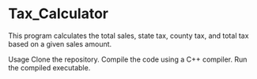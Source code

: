 # Tax_Calculator
This program calculates the total sales, state tax, county tax, and total tax based on a given sales amount.

Usage
Clone the repository.
Compile the code using a C++ compiler.
Run the compiled executable.
